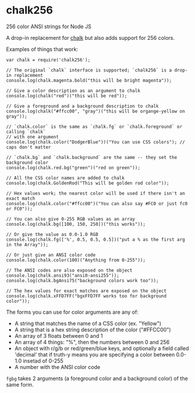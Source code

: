chalk256
=======

256 color ANSI strings for Node JS

A drop-in replacement for [chalk](https://github.com/sindresorhus/chalk) but also adds support for 256 colors.

Examples of things that work:


  ```
  var chalk = require('chalk256');

  // The original `chalk` interface is supported; `chalk256` is a drop-in replacement
  console.log(chalk.magenta.bold("this will be bright magenta"));

  // Give a color description as an argument to chalk
  console.log(chalk("red")("this will be red"));

  // Give a foreground and a background description to chalk
  console.log(chalk("#ffcc00", "gray")("this will be organge-yellow on gray"));

  // `chalk.color` is the same as `chalk.fg` or `chalk.foreground` or calling `chalk`
  // with one argument
  console.log(chalk.color("DodgerBlue"))("You can use CSS colors"); // caps don't matter

  // `chalk.bg` and `chalk.background` are the same -- they set the background color
  console.log(chalk.red.bg("green")("red on green"));

  // All the CSS color names are added to chalk
  console.log(chalk.GoldenRod("This will be golden rod color"));

  // Hex values work; the nearest color will be used if there isn't an exact match
  console.log(chalk.color("#ffcc00")("You can also say #FC0 or just fc0 or FC0"));

  // You can also give 0-255 RGB values as an array
  console.log(chalk.bg([100, 150, 250])("this works"));

  // Or give the value as 0.0-1.0 RGB
  console.log(chalk.fg(['%', 0.5, 0.5, 0.5])("put a % as the first arg in the Array"));

  // Or just give an ANSI color code
  console.log(chalk.color(100)("Anything from 0-255"));

  // The ANSI codes are also exposed on the object
  console.log(chalk.ansi93("ansi0-ansi255"));
  console.log(chalk.bgAnsi75("background colors work too"));

  // The hex values for exact matches are exposed on the object
  console.log(chalk.xFFD7FF("bgxFFD7FF works too for background color"));

  ```

The forms you can use for color arguments are any of:
  - A string that matches the name of a CSS color (ex. "Yellow")
  - A string that is a hex string description of the color ("#FFCC00")
  - An array of 3 floats between 0 and 1
  - An array of 4 things: "%", then the numbers between 0 and 256
  - An object with r/g/b or red/green/blue keys, and optionally a field called 'decimal' that if truth-y means you are specifying a color between 0.0-1.0 insetad of 0-255
  - A number with the ANSI color code

`fgbg` takes 2 arguments (a foreground color and a background color) of the same form.
